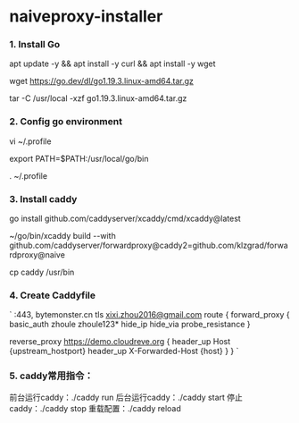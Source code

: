 # naiveproxy-installer

### 1. Install Go
apt update -y && apt install -y curl && apt install -y wget

wget https://go.dev/dl/go1.19.3.linux-amd64.tar.gz

tar -C /usr/local -xzf go1.19.3.linux-amd64.tar.gz

### 2. Config go environment
vi ~/.profile

export PATH=$PATH:/usr/local/go/bin

. ~/.profile

### 3. Install caddy
go install github.com/caddyserver/xcaddy/cmd/xcaddy@latest

~/go/bin/xcaddy build --with github.com/caddyserver/forwardproxy@caddy2=github.com/klzgrad/forwardproxy@naive

cp caddy /usr/bin

### 4. Create Caddyfile
`
:443, bytemonster.cn 
tls xixi.zhou2016@gmail.com 
route {
 forward_proxy {
   basic_auth zhoule zhoule123*
   hide_ip
   hide_via
   probe_resistance
  }
 
 reverse_proxy  https://demo.cloudreve.org  { 
   header_up  Host  {upstream_hostport}
   header_up  X-Forwarded-Host  {host}
  }
}
`

### 5. caddy常用指令：

前台运行caddy：./caddy run
后台运行caddy：./caddy start
停止caddy：./caddy stop
重载配置：./caddy reload

